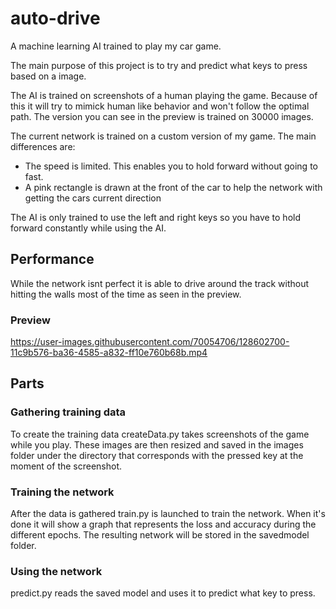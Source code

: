 # auto-drive
A machine learning AI trained to play my car game.

The main purpose of this project is to try and predict what keys to press based on a image.

The AI is trained on screenshots of a human playing the game.
Because of this it will try to mimick human like behavior and won't follow the optimal path.
The version you can see in the preview is trained on 30000 images.

The current network is trained on a custom version of my game. The main differences are:
* The speed is limited. This enables you to hold forward without going to fast.
* A pink rectangle is drawn at the front of the car to help the network with getting the cars current direction

The AI is only trained to use the left and right keys so you have to hold forward constantly while using the AI.

## Performance
While the network isnt perfect it is able to drive around the track without hitting the walls most of the time as seen in the preview.

### Preview
https://user-images.githubusercontent.com/70054706/128602700-11c9b576-ba36-4585-a832-ff10e760b68b.mp4

## Parts

### Gathering training data
To create the training data createData.py takes screenshots of the game while you play.
These images are then resized and saved in the images folder under the directory that corresponds with the pressed key at the moment of the screenshot.


### Training the network
After the data is gathered train.py is launched to train the network.
When it's done it will show a graph that represents the loss and accuracy during the different epochs.
The resulting network will be stored in the savedmodel folder.


### Using the network
predict.py reads the saved model and uses it to predict what key to press.





